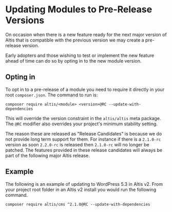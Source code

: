 # Updating Modules to Pre-Release Versions

On occasion when there is a new feature ready for the next major version of Altis that is compatible with the previous version we may create a pre-release version.

Early adopters and those wishing to test or implement the new feature ahead of time can do so by opting in to the new module version.

## Opting in

To opt in to a pre-release of a module you need to require it directly in your root `composer.json`. The command to run is:

```
composer require altis/<module> <version>@RC --update-with-dependencies
```

This will override the version constraint in the `altis/altis` meta package. The `@RC` modifier also overrides your project's minimum stability setting.

The reason these are released as "Release Candidates" is because we do not provide long term support for them. For instance if there is a `2.1.0-rc` version as soon `2.2.0-rc` is released then `2.1.0-rc` will no longer be patched. The features provided in these release candidates will always be part of the following major Altis release.

## Example

The following is an example of updating to WordPress 5.3 in Altis v2. From your project root folder in an Altis v2 install you would run the following command.

```
composer require altis/cms ^2.1.0@RC --update-with-dependencies
```
